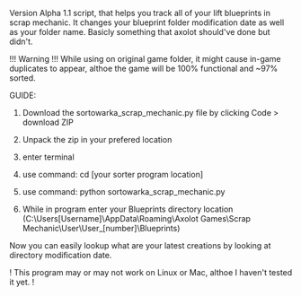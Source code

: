 Version Alpha 1.1 script, that helps you track all of your lift blueprints in scrap mechanic.
It changes your blueprint folder modification date as well as your folder name. Basicly something that axolot should've done but didn't.

!!! Warning !!! While using on original game folder, it might cause in-game duplicates to appear, althoe the game will be 100% functional and ~97% sorted.

GUIDE:

1. Download the sortowarka_scrap_mechanic.py file by clicking Code > download ZIP

2. Unpack the zip in your prefered location

3. enter terminal

4. use command: cd [your sorter program location]

5. use command: python sortowarka_scrap_mechanic.py

6. While in program enter your Blueprints directory location (C:\Users\[Username]\AppData\Roaming\Axolot Games\Scrap Mechanic\User\User\_[number]\Blueprints)

Now you can easily lookup what are your latest creations by looking at directory modification date.

! This program may or may not work on Linux or Mac, althoe I haven't tested it yet. !
